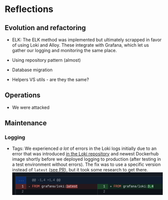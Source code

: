 # Reflections

<!--Major learnings related to these 3 topics...-->

## Evolution and refactoring
- ELK: The ELK method was implemented but ultimately scrapped in favor of using Loki and Alloy. These integrate with Grafana, which let us gather our logging and monitoring the same place.

- Using repository pattern (almost)

- Database migration

- Helpers VS utils - are they the same?

## Operations
- We were attacked

## Maintenance

### Logging
- Tags: We experienced *a lot* of errors in the Loki logs initially due to an error that was introduced [in the Loki repository](https://github.com/grafana/loki/issues/17371#issuecomment-2842588408) and newest Dockerhub image shortly before we deployed logging to production (after testing in a test environment without errors). The fix was to use a specific version instead of `latest` ([see PR](https://github.com/DuwuOps/minitwit/pull/139)), but it took some research to get there.
![Loki](../images/loki_version_fix.png)


